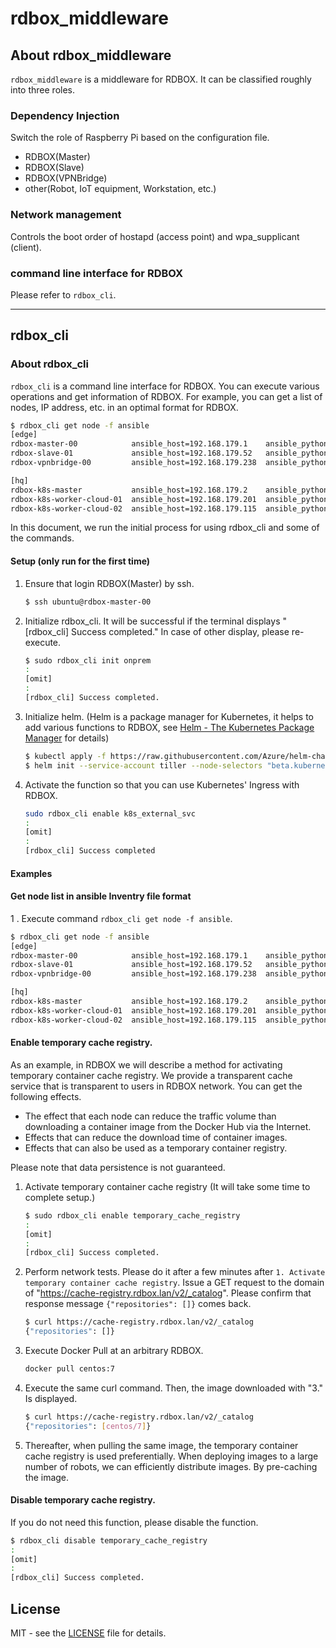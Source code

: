 # rdbox_middleware
## About rdbox_middleware
`rdbox_middleware` is a middleware for RDBOX. It can be classified roughly into three roles.
### Dependency Injection
Switch the role of Raspberry Pi based on the configuration file.
* RDBOX(Master)
* RDBOX(Slave)
* RDBOX(VPNBridge)
* other(Robot, IoT equipment, Workstation, etc.)
### Network management
Controls the boot order of hostapd (access point) and wpa_supplicant (client).
### command line interface for RDBOX
Please refer to `rdbox_cli`.

---

## rdbox_cli
### About rdbox_cli
`rdbox_cli` is a command line interface for RDBOX. You can execute various operations and get information of RDBOX. For example, you can get a list of nodes, IP address, etc. in an optimal format for RDBOX.
   ```bash
   $ rdbox_cli get node -f ansible
   [edge]
   rdbox-master-00            ansible_host=192.168.179.1    ansible_python_interpreter=/usr/bin/python3
   rdbox-slave-01             ansible_host=192.168.179.52   ansible_python_interpreter=/usr/bin/python3
   rdbox-vpnbridge-00         ansible_host=192.168.179.238  ansible_python_interpreter=/usr/bin/python3

   [hq]
   rdbox-k8s-master           ansible_host=192.168.179.2    ansible_python_interpreter=/usr/bin/python3
   rdbox-k8s-worker-cloud-01  ansible_host=192.168.179.201  ansible_python_interpreter=/usr/bin/python3
   rdbox-k8s-worker-cloud-02  ansible_host=192.168.179.115  ansible_python_interpreter=/usr/bin/python3
   ```
In this document, we run the initial process for using rdbox_cli and some of the commands.

#### Setup (only run for the first time)
1. Ensure that login RDBOX(Master) by ssh.
   ```bash
   $ ssh ubuntu@rdbox-master-00
   ```
1. Initialize rdbox_cli. It will be successful if the terminal displays "[rdbox_cli] Success completed." In case of other display, please re-execute.
   ```bash
   $ sudo rdbox_cli init onprem
   :
   [omit] 
   :
   [rdbox_cli] Success completed.
   ```
1. Initialize helm. (Helm is a package manager for Kubernetes, it helps to add various functions to RDBOX, see [Helm \- The Kubernetes Package Manager](https://helm.sh/) for details)
   ```bash
   $ kubectl apply -f https://raw.githubusercontent.com/Azure/helm-charts/master/docs/prerequisities/helm-rbac-config.yaml
   $ helm init --service-account tiller --node-selectors "beta.kubernetes.io/arch"="amd64"
   ```
1. Activate the function so that you can use Kubernetes' Ingress with RDBOX.
   ```bash
   sudo rdbox_cli enable k8s_external_svc
   :
   [omit] 
   :
   [rdbox_cli] Success completed
   ```


#### Examples
#### Get node list in ansible Inventry file format
1 . Execute command `rdbox_cli get node -f ansible`.
   ```bash
   $ rdbox_cli get node -f ansible
   [edge]
   rdbox-master-00            ansible_host=192.168.179.1    ansible_python_interpreter=/usr/bin/python3
   rdbox-slave-01             ansible_host=192.168.179.52   ansible_python_interpreter=/usr/bin/python3
   rdbox-vpnbridge-00         ansible_host=192.168.179.238  ansible_python_interpreter=/usr/bin/python3

   [hq]
   rdbox-k8s-master           ansible_host=192.168.179.2    ansible_python_interpreter=/usr/bin/python3
   rdbox-k8s-worker-cloud-01  ansible_host=192.168.179.201  ansible_python_interpreter=/usr/bin/python3
   rdbox-k8s-worker-cloud-02  ansible_host=192.168.179.115  ansible_python_interpreter=/usr/bin/python3
   ```

#### Enable temporary cache registry.
As an example, in RDBOX we will describe a method for activating temporary container cache registry. We provide a transparent cache service that is transparent to users in RDBOX network.
You can get the following effects.
* The effect that each node can reduce the traffic volume than downloading a container image from the Docker Hub via the Internet.
* Effects that can reduce the download time of container images.
* Effects that can also be used as a temporary container registry.  

Please note that data persistence is not guaranteed.

1. Activate temporary container cache registry (It will take some time to complete setup.)
   ```bash
   $ sudo rdbox_cli enable temporary_cache_registry
   :
   [omit]
   :
   [rdbox_cli] Success completed.
   ```

1. Perform network tests. Please do it after a few minutes after `1. Activate temporary container cache registry`. Issue a GET request to the domain of "https://cache-registry.rdbox.lan/v2/_catalog". Please confirm that response message `{"repositories": []}` comes back.
   ```bash
   $ curl https://cache-registry.rdbox.lan/v2/_catalog
   {"repositories": []}
   ```
1. Execute Docker Pull at an arbitrary RDBOX.
   ```bash
   docker pull centos:7
   ```
1. Execute the same curl command. Then, the image downloaded with "3." Is displayed.
   ```bash
   $ curl https://cache-registry.rdbox.lan/v2/_catalog
   {"repositories": [centos/7]}
   ```
1. Thereafter, when pulling the same image, the temporary container cache registry is used preferentially. When deploying images to a large number of robots, we can efficiently distribute images. By pre-caching the image.

#### Disable temporary cache registry.
If you do not need this function, please disable the function.

```bash
$ rdbox_cli disable temporary_cache_registry
:
[omit]
:
[rdbox_cli] Success completed.
```

## License

MIT - see the [LICENSE](./LICENSE) file for details.
